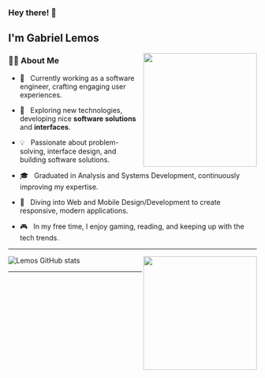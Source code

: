 ### Hey there! 👋 <h2>I'm Gabriel Lemos</h2>

<img align='right' src="https://media.giphy.com/media/M9gbBd9nbDrOTu1Mqx/giphy.gif" width="230">

<h3>👨‍🚀 About Me </h3>

- 🚀 &nbsp; Currently working as a software engineer, crafting engaging user experiences.

- 🧪 &nbsp; Exploring new technologies, developing nice <strong>software solutions</strong> and <strong>interfaces</strong>.

- 💡 &nbsp; Passionate about problem-solving, interface design, and building software solutions.

- 🎓 &nbsp; Graduated in Analysis and Systems Development, continuously improving my expertise.

- 🌱 &nbsp; Diving into Web and Mobile Design/Development to create responsive, modern applications.

- 🎮 &nbsp; In my free time, I enjoy gaming, reading, and keeping up with the tech trends.

<hr>

<img align='right' src="https://media.giphy.com/media/17b875GGvV9m9sLmNc/giphy.gif" width="230">

![Lemos GitHub stats](https://github-readme-stats.vercel.app/api?username=oLemos&theme=tokyonight&show_icons=true&count_private=true)

<hr>
